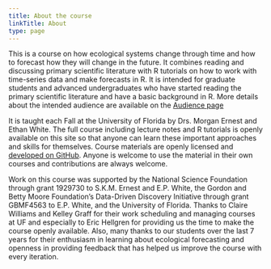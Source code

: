 ```yaml
---
title: About the course
linkTitle: About
type: page
---
```


This is a course on how ecological systems change through time and how to forecast how they will change in the future.
It combines reading and discussing primary scientific literature with R tutorials on how to work with time-series data and make forecasts in R.
It is intended for graduate students and advanced undergraduates who have started reading the primary scientific literature and have a basic background in R. More details about the intended audience are available on the [Audience page](audience)

It is taught each Fall at the University of Florida by Drs. Morgan Ernest and Ethan White.
The full course including lecture notes and R tutorials is openly available on this site so that anyone can learn these important approaches and skills for themselves.
Course materials are openly licensed and <a href="https://github.com/weecology/forecasting-course">developed on GitHub</a>.
Anyone is welcome to use the material in their own courses and contributions are always welcome.

Work on this course was supported by the National Science Foundation through grant 1929730 to S.K.M. Ernest and E.P. White, the Gordon and Betty Moore Foundation’s Data-Driven Discovery Initiative through grant GBMF4563 to E.P. White, and the University of Florida. Thanks to Claire Williams and Kelley Graff for their work scheduling and managing courses at UF and especially to Eric Hellgren for providing us the time to make the course openly available. Also, many thanks to our students over the last 7 years for their enthusiasm in learning about ecological forecasting and openness in providing feedback that has helped us improve the course with every iteration.
<br>
<br>